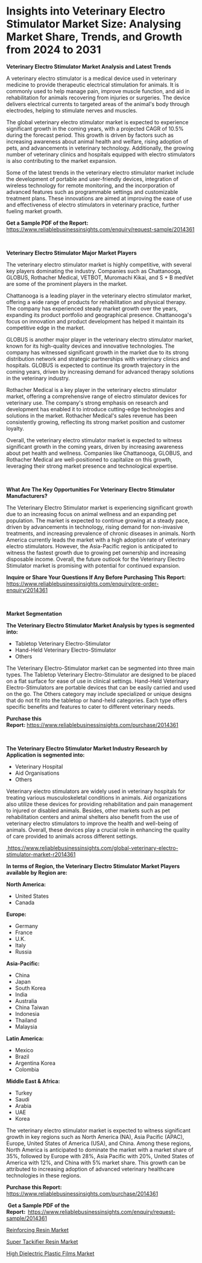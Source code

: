 <p><h1>Insights into Veterinary Electro Stimulator Market Size: Analysing Market Share, Trends, and Growth from 2024 to 2031</h1></p><p><strong>Veterinary Electro Stimulator Market Analysis and Latest Trends</strong></p>
<p><p>A veterinary electro stimulator is a medical device used in veterinary medicine to provide therapeutic electrical stimulation for animals. It is commonly used to help manage pain, improve muscle function, and aid in rehabilitation for animals recovering from injuries or surgeries. The device delivers electrical currents to targeted areas of the animal's body through electrodes, helping to stimulate nerves and muscles.</p><p>The global veterinary electro stimulator market is expected to experience significant growth in the coming years, with a projected CAGR of 10.5% during the forecast period. This growth is driven by factors such as increasing awareness about animal health and welfare, rising adoption of pets, and advancements in veterinary technology. Additionally, the growing number of veterinary clinics and hospitals equipped with electro stimulators is also contributing to the market expansion.</p><p>Some of the latest trends in the veterinary electro stimulator market include the development of portable and user-friendly devices, integration of wireless technology for remote monitoring, and the incorporation of advanced features such as programmable settings and customizable treatment plans. These innovations are aimed at improving the ease of use and effectiveness of electro stimulators in veterinary practice, further fueling market growth.</p></p>
<p><strong>Get a Sample PDF of the Report:&nbsp;</strong> <a href="https://www.reliablebusinessinsights.com/enquiry/request-sample/2014361">https://www.reliablebusinessinsights.com/enquiry/request-sample/2014361</a></p>
<p>&nbsp;</p>
<p><strong>Veterinary Electro Stimulator Major Market Players</strong></p>
<p><p>The veterinary electro stimulator market is highly competitive, with several key players dominating the industry. Companies such as Chattanooga, GLOBUS, Rothacher Medical, VETBOT, Muromachi Kikai, and S + B medVet are some of the prominent players in the market. </p><p>Chattanooga is a leading player in the veterinary electro stimulator market, offering a wide range of products for rehabilitation and physical therapy. The company has experienced steady market growth over the years, expanding its product portfolio and geographical presence. Chattanooga's focus on innovation and product development has helped it maintain its competitive edge in the market.</p><p>GLOBUS is another major player in the veterinary electro stimulator market, known for its high-quality devices and innovative technologies. The company has witnessed significant growth in the market due to its strong distribution network and strategic partnerships with veterinary clinics and hospitals. GLOBUS is expected to continue its growth trajectory in the coming years, driven by increasing demand for advanced therapy solutions in the veterinary industry.</p><p>Rothacher Medical is a key player in the veterinary electro stimulator market, offering a comprehensive range of electro stimulator devices for veterinary use. The company's strong emphasis on research and development has enabled it to introduce cutting-edge technologies and solutions in the market. Rothacher Medical's sales revenue has been consistently growing, reflecting its strong market position and customer loyalty.</p><p>Overall, the veterinary electro stimulator market is expected to witness significant growth in the coming years, driven by increasing awareness about pet health and wellness. Companies like Chattanooga, GLOBUS, and Rothacher Medical are well-positioned to capitalize on this growth, leveraging their strong market presence and technological expertise.</p></p>
<p>&nbsp;</p>
<p><strong>What Are The Key Opportunities For Veterinary Electro Stimulator Manufacturers?</strong></p>
<p><p>The Veterinary Electro Stimulator market is experiencing significant growth due to an increasing focus on animal wellness and an expanding pet population. The market is expected to continue growing at a steady pace, driven by advancements in technology, rising demand for non-invasive treatments, and increasing prevalence of chronic diseases in animals. North America currently leads the market with a high adoption rate of veterinary electro stimulators. However, the Asia-Pacific region is anticipated to witness the fastest growth due to growing pet ownership and increasing disposable income. Overall, the future outlook for the Veterinary Electro Stimulator market is promising with potential for continued expansion.</p></p>
<p><strong>Inquire or Share Your Questions If Any Before Purchasing This Report:</strong> <a href="https://www.reliablebusinessinsights.com/enquiry/pre-order-enquiry/2014361">https://www.reliablebusinessinsights.com/enquiry/pre-order-enquiry/2014361</a></p>
<p>&nbsp;</p>
<p><strong>Market Segmentation</strong></p>
<p><strong>The Veterinary Electro Stimulator Market Analysis by types is segmented into:</strong></p>
<p><ul><li>Tabletop Veterinary Electro-Stimulator</li><li>Hand-Held Veterinary Electro-Stimulator</li><li>Others</li></ul></p>
<p><p>The Veterinary Electro-Stimulator market can be segmented into three main types. The Tabletop Veterinary Electro-Stimulator are designed to be placed on a flat surface for ease of use in clinical settings. Hand-Held Veterinary Electro-Stimulators are portable devices that can be easily carried and used on the go. The Others category may include specialized or unique designs that do not fit into the tabletop or hand-held categories. Each type offers specific benefits and features to cater to different veterinary needs.</p></p>
<p><strong>Purchase this Report:&nbsp;</strong><a href="https://www.reliablebusinessinsights.com/purchase/2014361">https://www.reliablebusinessinsights.com/purchase/2014361</a></p>
<p>&nbsp;</p>
<p><strong>The Veterinary Electro Stimulator Market Industry Research by Application is segmented into:</strong></p>
<p><ul><li>Veterinary Hospital</li><li>Aid Organisations</li><li>Others</li></ul></p>
<p><p>Veterinary electro stimulators are widely used in veterinary hospitals for treating various musculoskeletal conditions in animals. Aid organizations also utilize these devices for providing rehabilitation and pain management to injured or disabled animals. Besides, other markets such as pet rehabilitation centers and animal shelters also benefit from the use of veterinary electro stimulators to improve the health and well-being of animals. Overall, these devices play a crucial role in enhancing the quality of care provided to animals across different settings.</p></p>
<p><a href="https://www.reliablebusinessinsights.com/global-veterinary-electro-stimulator-market-r2014361">&nbsp;https://www.reliablebusinessinsights.com/global-veterinary-electro-stimulator-market-r2014361</a></p>
<p><strong>In terms of Region, the Veterinary Electro Stimulator Market Players available by Region are:</strong></p>
<p>
    <p> <strong> North America: </strong>
        <ul>
            <li>United States</li>
            <li>Canada</li>
        </ul>
        </p> 
    <p> <strong> Europe: </strong>
        <ul>
            <li>Germany</li>
            <li>France</li>
            <li>U.K.</li>
            <li>Italy</li>
            <li>Russia</li>
        </ul>
        </p> 
    <p> <strong> Asia-Pacific: </strong>
        <ul>
            <li>China</li>
            <li>Japan</li>
            <li>South Korea</li>
            <li>India</li>
            <li>Australia</li>
            <li>China Taiwan</li>
            <li>Indonesia</li>
            <li>Thailand</li>
            <li>Malaysia</li>
        </ul>
        </p> 
    <p> <strong> Latin America: </strong>
        <ul>
            <li>Mexico</li>
            <li>Brazil</li>
            <li>Argentina Korea</li>
            <li>Colombia</li>
        </ul>
        </p> 
    <p> <strong> Middle East & Africa: </strong>
        <ul>
            <li>Turkey</li>
            <li>Saudi</li>
            <li>Arabia</li>
            <li>UAE</li>
            <li>Korea</li>
        </ul>
    </p>
    </p>
<p><p>The veterinary electro stimulator market is expected to witness significant growth in key regions such as North America (NA), Asia Pacific (APAC), Europe, United States of America (USA), and China. Among these regions, North America is anticipated to dominate the market with a market share of 35%, followed by Europe with 28%, Asia Pacific with 20%, United States of America with 12%, and China with 5% market share. This growth can be attributed to increasing adoption of advanced veterinary healthcare technologies in these regions.</p></p>
<p><strong>Purchase this Report: </strong><a href="https://www.reliablebusinessinsights.com/purchase/2014361">https://www.reliablebusinessinsights.com/purchase/2014361</a></p>
<p>&nbsp;<strong>Get a Sample PDF of the Report:&nbsp;&nbsp;</strong><a href="https://www.reliablebusinessinsights.com/enquiry/request-sample/2014361">https://www.reliablebusinessinsights.com/enquiry/request-sample/2014361</a></p>
<p><strong></strong></p>
<p><p><a href="https://github.com/gdfhhhj/Market-Research-Report-List-5/blob/main/reinforcing-resin-market.md">Reinforcing Resin Market</a></p><p><a href="https://github.com/julyju69/Market-Research-Report-List-3/blob/main/super-tackifier-resin-market.md">Super Tackifier Resin Market</a></p><p><a href="https://github.com/RichRobinson5/Market-Research-Report-List-5/blob/main/high-dielectric-plastic-films-market.md">High Dielectric Plastic Films Market</a></p></p>